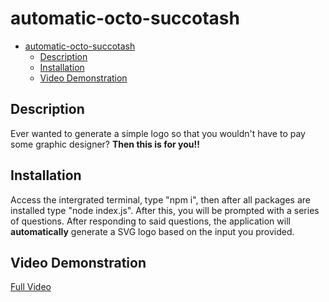 # automatic-octo-succotash

- [automatic-octo-succotash](#automatic-octo-succotash)
  - [Description](#description)
  - [Installation](#installation)
  - [Video Demonstration](#video-demonstration)


## Description
Ever wanted to generate a simple logo so that you wouldn't have to pay some graphic designer? **Then this is for you!!**

## Installation
Access the intergrated terminal, type "npm i", then after all packages are installed type "node index.js". After this, you will be prompted with a series of questions. After responding to said questions, the application will **automatically** generate a SVG logo based on the input you provided.

## Video Demonstration 
[Full Video](https://drive.google.com/file/d/1X2cJAGaIDa3ipM0fxVZ-7CU0IBTdR32O/view)
